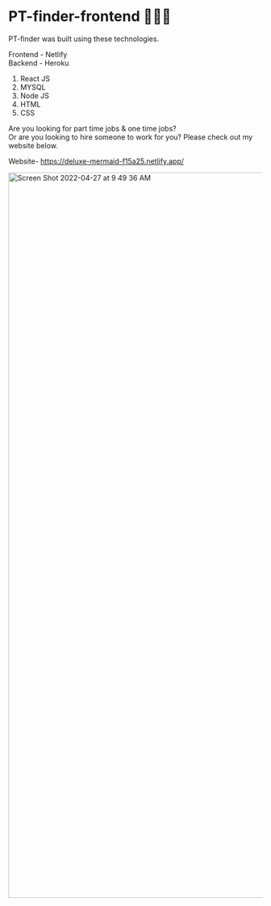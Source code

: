 # PT-finder-frontend 👩🏻‍💻

PT-finder was built using these technologies.

Frontend - Netlify\
Backend - Heroku

1. React JS
2. MYSQL
3. Node JS
4. HTML
5. CSS

Are you looking for part time jobs & one time jobs?\
Or are you looking to hire someone to work for you? Please check out my website below.

Website- https://deluxe-mermaid-f15a25.netlify.app/


<img width="1440" alt="Screen Shot 2022-04-27 at 9 49 36 AM" src="https://user-images.githubusercontent.com/94145361/165579506-55406684-5398-49da-82b2-d1ef3c6e0a5d.png">
